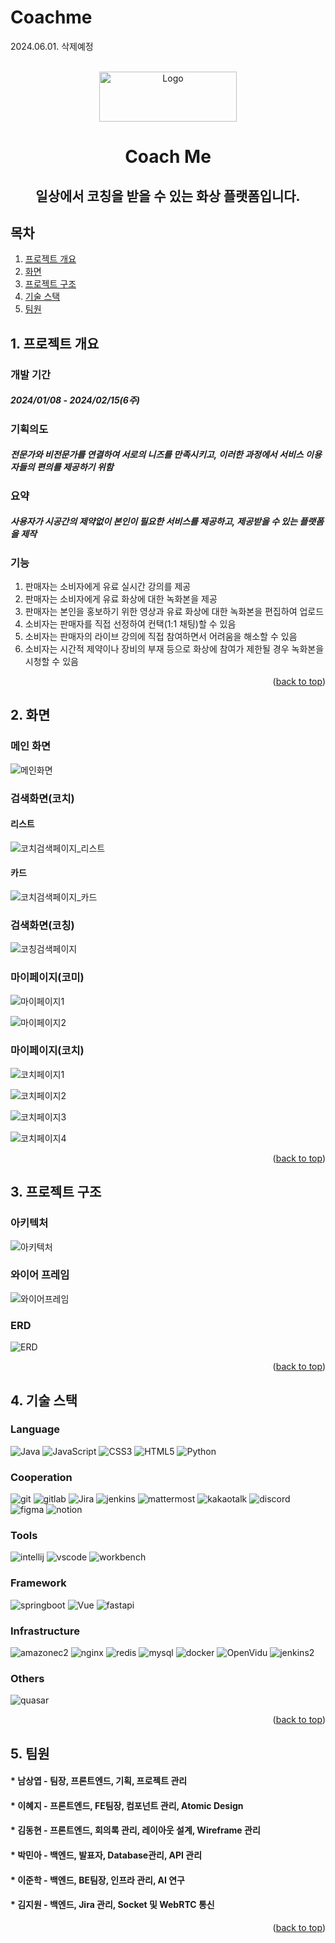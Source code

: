 # Coachme
2024.06.01. 삭제예정

<!-- Improved compatibility of back to top link: See: https://github.com/othneildrew/Best-README-Template/pull/73 -->

<a name="readme-top"></a>

<!--
*** Thanks for checking out the Best-README-Template. If you have a suggestion
*** that would make this better, please fork the repo and create a pull request
*** or simply open an issue with the tag "enhancement".
*** Don't forget to give the project a star!
*** Thanks again! Now go create something AMAZING! :D
-->

<!-- PROJECT SHIELDS -->
<!--
*** I'm using markdown "reference style" links for readability.
*** Reference links are enclosed in brackets [ ] instead of parentheses ( ).
*** See the bottom of this document for the declaration of the reference variables
*** for contributors-url, forks-url, etc. This is an optional, concise syntax you may use.
*** https://www.markdownguide.org/basic-syntax/#reference-style-links
-->

<!-- PROJECT LOGO -->
<br />
<div align="center">
  <a>
    <img src="https://velog.velcdn.com/images/lee02g29/post/cb5b3090-8f59-438d-8cfd-49959d5fb2ad/image.png" alt="Logo" width="220" height="80">
  </a>

<h1 align="center">Coach Me</h1>

  <h2 align="center">
    일상에서 코칭을 받을 수 있는 화상 플랫폼입니다.
    <br />
  </h2>
</div>

<!-- TABLE OF CONTENTS -->

## 목차

1. [프로젝트 개요](#1-프로젝트-개요)
2. [화면](#2-화면)
3. [프로젝트 구조](#3-프로젝트-구조)
4. [기술 스택](#4-기술-스택)
5. [팀원](#5-팀원)

<!-- 프로젝트 개요 -->

## 1. 프로젝트 개요

### 개발 기간

##### 2024/01/08 - 2024/02/15(6주)

### 기획의도

##### 전문가와 비전문가를 연결하여 서로의 니즈를 만족시키고, 이러한 과정에서 서비스 이용자들의 편의를 제공하기 위함

### 요약

##### 사용자가 시공간의 제약없이 본인이 필요한 서비스를 제공하고, 제공받을 수 있는 플랫폼을 제작

### 기능

1. 판매자는 소비자에게 유료 실시간 강의를 제공
2. 판매자는 소비자에게 유료 화상에 대한 녹화본을 제공
3. 판매자는 본인을 홍보하기 위한 영상과 유료 화상에 대한 녹화본을 편집하여 업로드
4. 소비자는 판매자를 직접 선정하여 컨택(1:1 채팅)할 수 있음
5. 소비자는 판매자의 라이브 강의에 직접 참여하면서 어려움을 해소할 수 있음
6. 소비자는 시간적 제약이나 장비의 부재 등으로 화상에 참여가 제한될 경우 녹화본을 시청할 수 있음

<p align="right">(<a href="#readme-top">back to top</a>)</p>

<!-- 화면 -->

## 2. 화면

### 메인 화면

![메인화면](/uploads/9d1d63c380832752b83b50b8fea6abea/메인화면.JPG)

### 검색화면(코치)

#### 리스트

![코치검색페이지_리스트](/uploads/0c838c813549069e6dc336861d4bd57a/코치검색페이지_리스트.JPG)

#### 카드

![코치검색페이지_카드](/uploads/e05882f959964ed7f2fe7118f6c24bfe/코치검색페이지_카드.JPG)

### 검색화면(코칭)

![코칭검색페이지](/uploads/1c317472ef49e915d2fc664e62f4dce9/코칭검색페이지.JPG)

### 마이페이지(코미)

![마이페이지1](/uploads/13da3d54df69cb16aab53be33db14142/마이페이지1.JPG)

![마이페이지2](/uploads/b8f4d8f8f2d3e0b86f6d2588e63588fd/마이페이지2.JPG)

### 마이페이지(코치)

![코치페이지1](/uploads/fcbfe506b65bf83cc7d84d5ab9ed08ac/코치페이지1.JPG)

![코치페이지2](/uploads/55bd09bad42a7872f1cc4a7eec205c67/코치페이지2.JPG)

![코치페이지3](/uploads/152cc8f93b2fdc31d23396021438d325/코치페이지3.JPG)

![코치페이지4](/uploads/ad3fe2334d515906a1ee1a24fb06307c/코치페이지4.JPG)

<p align="right">(<a href="#readme-top">back to top</a>)</p>

<!-- structure -->

## 3. 프로젝트 구조

### 아키텍처

![아키텍처](/uploads/da2c256d1e7aad7633eb2fa5eb9ce7b9/architecture.png)

### 와이어 프레임

![와이어프레임](/uploads/c9d8d4ae383907b1f05be185a91a3765/와이어프레임.png)

### ERD

![ERD](/uploads/3bbcfcd638983d15a1a996ae38dfc333/live_coaching.png)

<p align="right">(<a href="#readme-top">back to top</a>)</p>

<!-- 기술스택 -->

## 4. 기술 스택

### Language

![Java][Java] ![JavaScript][JavaScript] ![CSS3][CSS3] ![HTML5][HTML5] ![Python][Python]

### Cooperation

![git][git] ![gitlab][gitlab] ![Jira][Jira] ![jenkins][jenkins] ![mattermost][mattermost] ![kakaotalk][kakaotalk] ![discord][discord] ![figma][figma] ![notion][notion]

### Tools

![intellij][intellij] ![vscode][vscode] ![workbench][workbench]

### Framework

![springboot][springboot] ![Vue][Vue.js] ![fastapi][fastapi]

### Infrastructure

![amazonec2][amazonec2] ![nginx][nginx] ![redis][redis] ![mysql][mysql] ![docker][docker] ![OpenVidu][OpenVidu] ![jenkins2][jenkins2]

### Others

![quasar][quasar]

<p align="right">(<a href="#readme-top">back to top</a>)</p>

<!-- 팀원 -->

## 5. 팀원

#### \* 남상엽 - 팀장, 프론트엔드, 기획, 프로젝트 관리

#### \* 이혜지 - 프론트엔드, FE팀장, 컴포넌트 관리, Atomic Design

#### \* 김동현 - 프론트엔드, 회의록 관리, 레이아웃 설계, Wireframe 관리

#### \* 박민아 - 백엔드, 발표자, Database관리, API 관리

#### \* 이준학 - 백엔드, BE팀장, 인프라 관리, AI 연구

#### \* 김지원 - 백엔드, Jira 관리, Socket 및 WebRTC 통신

<p align="right">(<a href="#readme-top">back to top</a>)</p>

<!-- MARKDOWN LINKS & IMAGES -->
<!-- https://www.markdownguide.org/basic-syntax/#reference-style-links -->

[Java]: https://img.shields.io/badge/Java-000000?style=for-the-badge&logo=java&logoColor=white
[JavaScript]: https://img.shields.io/badge/JavaScript-F7DF1E?style=for-the-badge&logo=JavaScript&logoColor=white
[CSS3]: https://img.shields.io/badge/CSS3-1572B6?style=for-the-badge&logo=CSS3&logoColor=white
[HTML5]: https://img.shields.io/badge/HTML5-E34F26?style=for-the-badge&logo=HTML5&logoColor=white
[Python]: https://img.shields.io/badge/Python-3776AB?style=for-the-badge&logo=python&logoColor=white
[git]: https://img.shields.io/badge/git-F05032?style=for-the-badge&logo=git&logoColor=white
[gitlab]: https://img.shields.io/badge/gitlab-FC6D26?style=for-the-badge&logo=gitlab&logoColor=white
[Jira]: https://img.shields.io/badge/Jira-0052CC?style=for-the-badge&logo=jirasoftware&logoColor=white
[jenkins]: https://img.shields.io/badge/jenkins-D24939?style=for-the-badge&logo=jenkins&logoColor=white
[mattermost]: https://img.shields.io/badge/mattermost-0058CC?style=for-the-badge&logo=mattermost&logoColor=white
[kakaotalk]: https://img.shields.io/badge/kakaotalk-FFCD00?style=for-the-badge&logo=kakaotalk&logoColor=white
[discord]: https://img.shields.io/badge/discord-5865F2?style=for-the-badge&logo=discord&logoColor=white
[figma]: https://img.shields.io/badge/figma-F24E1E?style=for-the-badge&logo=figma&logoColor=white
[notion]: https://img.shields.io/badge/notion-000000?style=for-the-badge&logo=notion&logoColor=white
[intellij]: https://img.shields.io/badge/intellij-000000?style=for-the-badge&logo=intellijidea&logoColor=white
[vscode]: https://img.shields.io/badge/vscode-007ACC?style=for-the-badge&logo=visualstudiocode&logoColor=white
[workbench]: https://img.shields.io/badge/workbench-4479A1?style=for-the-badge&logo=mysql&logoColor=white
[springboot]: https://img.shields.io/badge/springboot-v3.1-6DB33F?style=for-the-badge&logo=springboot&logoColor=white
[Vue.js]: https://img.shields.io/badge/Vue.js-v3.4.15-35495E?style=for-the-badge&logo=vuedotjs&logoColor=4FC08D
[fastapi]: https://img.shields.io/badge/fastAPI-v0.109.0-009688?style=for-the-badge&logo=fastapi&logoColor=4FC08D
[amazonec2]: https://img.shields.io/badge/amazonec2-Ubuntu_20.04-FF9900?style=for-the-badge&logo=amazonec2&logoColor=4FC08D
[nginx]: https://img.shields.io/badge/nginx-v1.18.0-009639?style=for-the-badge&logo=nginx&logoColor=4FC08D
[redis]: https://img.shields.io/badge/redis-v5.0.7-DC382D?style=for-the-badge&logo=redis&logoColor=4FC08D
[mysql]: https://img.shields.io/badge/mysql-v8.0.36-4479A1?style=for-the-badge&logo=mysql&logoColor=white
[docker]: https://img.shields.io/badge/docker-v25.0.3-2496ED?style=for-the-badge&logo=docker&logoColor=white
[OpenVidu]: https://img.shields.io/badge/OpenVidu-v2.29.0-333333?style=for-the-badge&logo=webrtc&logoColor=white
[jenkins2]: https://img.shields.io/badge/jenkins-v2.441-D24939?style=for-the-badge&logo=jenkins&logoColor=white
[quasar]: https://img.shields.io/badge/quasar-v2.14.2-050A14?style=for-the-badge&logo=quasar&logoColor=white
